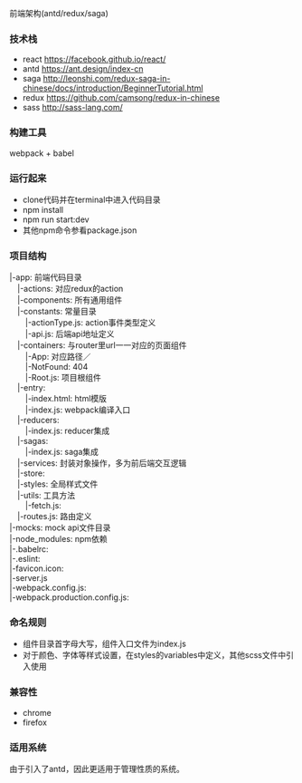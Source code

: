 前端架构(antd/redux/saga)

### 技术栈
* react https://facebook.github.io/react/
* antd https://ant.design/index-cn
* saga http://leonshi.com/redux-saga-in-chinese/docs/introduction/BeginnerTutorial.html
* redux https://github.com/camsong/redux-in-chinese
* sass http://sass-lang.com/

### 构建工具
webpack + babel

### 运行起来
* clone代码并在terminal中进入代码目录
* npm install
* npm run start:dev
* 其他npm命令参看package.json

### 项目结构

|-app: 前端代码目录  
&emsp;|-actions: 对应redux的action  
&emsp;|-components: 所有通用组件  
&emsp;|-constants: 常量目录  
&emsp;&emsp;|-actionType.js: action事件类型定义  
&emsp;&emsp;|-api.js: 后端api地址定义  
&emsp;|-containers: 与router里url一一对应的页面组件  
&emsp;&emsp;|-App: 对应路径／  
&emsp;&emsp;|-NotFound: 404  
&emsp;&emsp;|-Root.js: 项目根组件  
&emsp;|-entry:   
&emsp;&emsp;|-index.html: html模版  
&emsp;&emsp;|-index.js: webpack编译入口  
&emsp;|-reducers:   
&emsp;&emsp;|-index.js: reducer集成  
&emsp;|-sagas:   
&emsp;&emsp;|-index.js: saga集成  
&emsp;|-services: 封装对象操作，多为前后端交互逻辑  
&emsp;|-store:   
&emsp;|-styles: 全局样式文件  
&emsp;|-utils: 工具方法  
&emsp;&emsp;|-fetch.js:   
&emsp;|-routes.js: 路由定义  
|-mocks: mock api文件目录  
|-node_modules: npm依赖  
|-.babelrc:   
|-.eslint:   
|-favicon.icon:   
|-server.js  
|-webpack.config.js:   
|-webpack.production.config.js:   

### 命名规则
* 组件目录首字母大写，组件入口文件为index.js
* 对于颜色、字体等样式设置，在styles的variables中定义，其他scss文件中引入使用

### 兼容性
* chrome
* firefox

### 适用系统
由于引入了antd，因此更适用于管理性质的系统。
